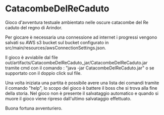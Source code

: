 # CatacombeDelReCaduto
Gioco d'avventura testuale ambientato nelle oscure catacombe del Re caduto del regno di Arindor.

Per giocare è necessaria una connessione ad internet i progressi vengono salvati su AWS s3 bucket sul bucket configurato
in src/main/resources/awsConnectionSettings.json.

Il gioco è avviabile dal file out/artifacts/CatacombeDelReCaduto_jar/CatacombeDelReCaduto.jar
tramite cmd con il comando : "java -jar CatacombeDelReCaduto.jar" o se supportato con il doppio click sul file.

Una volta iniziata una partita è possibile avere una lista dei comandi tramite il comando "help",
lo scopo del gioco è battere il boss che si trova alla fine della storia.
Nel gioco non è presente il salvataggio automatico e quando si muore il gioco viene ripreso dall'ultimo salvataggio effettuato.

Buona fortuna avventuriero.
